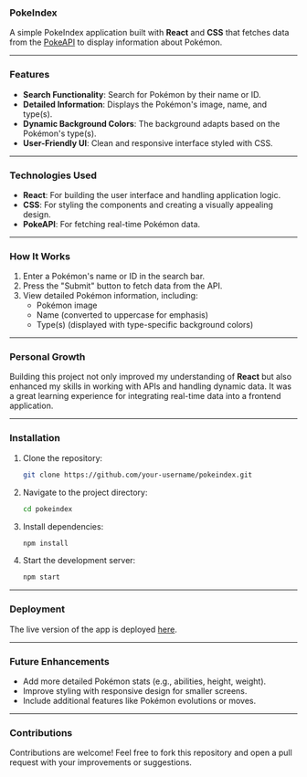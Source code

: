 ### PokeIndex

A simple PokeIndex application built with **React** and **CSS** that fetches data from the [PokeAPI](https://pokeapi.co/) to display information about Pokémon.

---

### Features

- **Search Functionality**: Search for Pokémon by their name or ID.
- **Detailed Information**: Displays the Pokémon's image, name, and type(s).
- **Dynamic Background Colors**: The background adapts based on the Pokémon's type(s).
- **User-Friendly UI**: Clean and responsive interface styled with CSS.

---

### Technologies Used

- **React**: For building the user interface and handling application logic.
- **CSS**: For styling the components and creating a visually appealing design.
- **PokeAPI**: For fetching real-time Pokémon data.

---

### How It Works

1. Enter a Pokémon's name or ID in the search bar.
2. Press the "Submit" button to fetch data from the API.
3. View detailed Pokémon information, including:
   - Pokémon image
   - Name (converted to uppercase for emphasis)
   - Type(s) (displayed with type-specific background colors)

---

### Personal Growth

Building this project not only improved my understanding of **React** but also enhanced my skills in working with APIs and handling dynamic data. It was a great learning experience for integrating real-time data into a frontend application.

---

### Installation

1. Clone the repository:
   ```bash
   git clone https://github.com/your-username/pokeindex.git
   ```
2. Navigate to the project directory:
   ```bash
   cd pokeindex
   ```
3. Install dependencies:
   ```bash
   npm install
   ```
4. Start the development server:
   ```bash
   npm start
   ```

---

### Deployment

The live version of the app is deployed [here](https://poke-index-nine.vercel.app/).

---

### Future Enhancements

- Add more detailed Pokémon stats (e.g., abilities, height, weight).
- Improve styling with responsive design for smaller screens.
- Include additional features like Pokémon evolutions or moves.

---

### Contributions

Contributions are welcome! Feel free to fork this repository and open a pull request with your improvements or suggestions.
